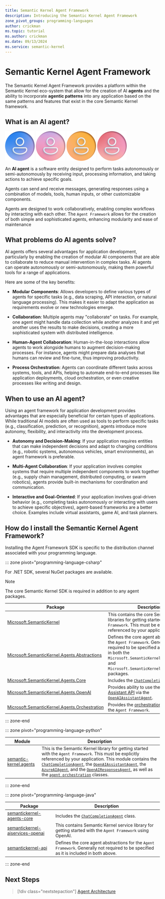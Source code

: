 ```yaml
---
title: Semantic Kernel Agent Framework
description: Introducing the Semantic Kernel Agent Framework
zone_pivot_groups: programming-languages
author: crickman
ms.topic: tutorial
ms.author: crickman
ms.date: 09/13/2024
ms.service: semantic-kernel
---
```


# Semantic Kernel Agent Framework

The Semantic Kernel Agent Framework provides a platform within the Semantic Kernel eco-system that allow for the creation of AI **agents** and the ability to  incorporate **agentic patterns** into any application based on the same patterns and features that exist in the core Semantic Kernel framework.

## What is an AI agent?

![Blue gradient user icon representing AI agent](../../media/agentSKdocs.png)
![Pink gradient user icon representing AI agent](../../media/agentSKdocs2.png)
![Orange gradient user icon representing AI agent](../../media/agentSKdocs3.png)
![Red-pink gradient user icon representing AI agent](../../media/agentSKdocs4.png)

An **AI agent** is a software entity designed to perform tasks autonomously or semi-autonomously by receiving input, processing information, and taking actions to achieve specific goals.

Agents can send and receive messages, generating responses using a combination of models, tools, human inputs, or other customizable components.

Agents are designed to work collaboratively, enabling complex workflows by interacting with each other.  The `Agent Framework` allows for the creation of both simple and sophisticated agents, enhancing modularity and ease of maintenance

## What problems do AI agents solve?

AI agents offers several advantages for application development, particularly by enabling the creation of modular AI components that are able to collaborate to reduce manual intervention in complex tasks. AI agents can operate autonomously or semi-autonomously, making them powerful tools for a range of applications.

Here are some of the key benefits:

- **Modular Components**: Allows  developers to define various types of agents for specific tasks (e.g., data scraping, API interaction, or natural language processing). This makes it easier to adapt the application as requirements evolve or new technologies emerge.

- **Collaboration**: Multiple agents may "collaborate" on tasks. For example, one agent might handle data collection while another analyzes it and yet another uses the results to make decisions, creating a more sophisticated system with distributed intelligence.

- **Human-Agent Collaboration**: Human-in-the-loop interactions allow agents to work alongside humans to augment decision-making processes. For instance, agents might prepare data analyses that humans can review and fine-tune, thus improving productivity.

- **Process Orchestration**: Agents can coordinate different tasks across systems, tools, and APIs, helping to automate end-to-end processes like application deployments, cloud orchestration, or even creative processes like writing and design.

## When to use an AI agent?

Using an agent framework for application development provides advantages that are especially beneficial for certain types of applications. While traditional AI models are often used as tools to perform specific tasks (e.g., classification, prediction, or recognition), agents introduce more autonomy, flexibility, and interactivity into the development process.

- **Autonomy and Decision-Making**: If your application requires entities that can make independent decisions and adapt to changing conditions (e.g., robotic systems, autonomous vehicles, smart environments), an agent framework is preferable.

- **Multi-Agent Collaboration**: If your application involves complex systems that require multiple independent components to work together (e.g., supply chain management, distributed computing, or swarm robotics), agents provide built-in mechanisms for coordination and communication.

- **Interactive and Goal-Oriented**: If your application involves goal-driven behavior (e.g., completing tasks autonomously or interacting with users to achieve specific objectives), agent-based frameworks are a better choice. Examples include virtual assistants, game AI, and task planners.

## How do I install the Semantic Kernel Agent Framework?

Installing the Agent Framework SDK is specific to the distribution channel associated with your programming language.

::: zone pivot="programming-language-csharp"

For .NET SDK, several NuGet packages are available.  

> [!NOTE]
> The core Semantic Kernel SDK is required in addition to any agent packages.

Package|Description
--|--
[Microsoft.SemanticKernel](https://www.nuget.org/packages/Microsoft.SemanticKernel)|This contains the core Semantic Kernel libraries for getting started with the `Agent Framework`.  This must be explicitly referenced by your application.
[Microsoft.SemanticKernel.Agents.Abstractions](https://www.nuget.org/packages/Microsoft.SemanticKernel.Agents.Abstractions)|Defines the core agent abstractions for the `Agent Framework`.  Generally not required to be specified as it is included in both the `Microsoft.SemanticKernel.Agents.Core` and `Microsoft.SemanticKernel.Agents.OpenAI` packages.
[Microsoft.SemanticKernel.Agents.Core](https://www.nuget.org/packages/Microsoft.SemanticKernel.Agents.Core)|Includes the [`ChatCompletionAgent`](./agent-types/chat-completion-agent.md).
[Microsoft.SemanticKernel.Agents.OpenAI](https://www.nuget.org/packages/Microsoft.SemanticKernel.Agents.OpenAI)|Provides ability to use the [OpenAI Assistant API](https://platform.openai.com/docs/assistants) via the [`OpenAIAssistantAgent`](./agent-types/assistant-agent.md).
[Microsoft.SemanticKernel.Agents.Orchestration](https://www.nuget.org/packages/Microsoft.SemanticKernel.Agents.Orchestration)|Provides the [orchestration framework](./agent-orchestration/index.md) for the `Agent Framework`.

::: zone-end

::: zone pivot="programming-language-python"

Module|Description
--|--
[semantic-kernel.agents](https://pypi.org/project/semantic-kernel/)|This is the Semantic Kernel library for getting started with the `Agent Framework`.  This must be explicitly referenced by your application. This module contains the [`ChatCompletionAgent`](./agent-types/chat-completion-agent.md), the [`OpenAIAssistantAgent`](./agent-types/assistant-agent.md), the [`AzureAIAgent`](./agent-types/azure-ai-agent.md), and the [`OpenAIResponsesAgent`](./agent-types/responses-agent.md), as well as the [`agent orchestration`](./agent-orchestration/index.md) classes.

::: zone-end

::: zone pivot="programming-language-java"

Package|Description
--|--
[semantickernel-agents-core](https://central.sonatype.com/artifact/com.microsoft.semantic-kernel/semantickernel-agents-core)| Includes the [`ChatCompletionAgent`](./agent-types/chat-completion-agent.md) class.
[semantickernel-aiservices-openai](https://central.sonatype.com/artifact/com.microsoft.semantic-kernel/semantickernel-aiservices-openai)| This contains Semantic Kernel service library for getting started with the `Agent Framework` using OpenAI.
[semantickernel-api](https://central.sonatype.com/artifact/com.microsoft.semantic-kernel/semantickernel-api)|Defines the core agent abstractions for the `Agent Framework`. Generally not required to be specified as it is included in both above.

::: zone-end

## Next Steps

> [!div class="nextstepaction"]
> [Agent Architecture](./agent-architecture.md)

